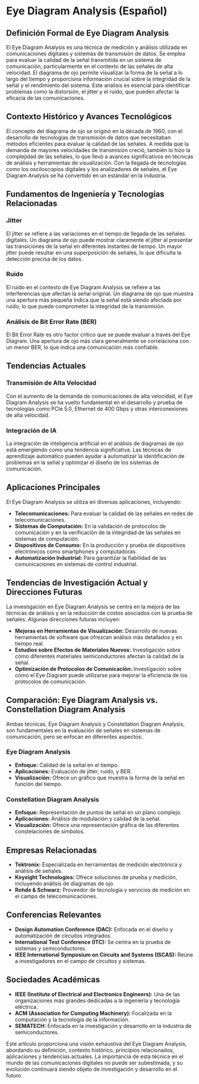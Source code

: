 # Eye Diagram Analysis (Español)

## Definición Formal de Eye Diagram Analysis

El Eye Diagram Analysis es una técnica de medición y análisis utilizada en comunicaciones digitales y sistemas de transmisión de datos. Se emplea para evaluar la calidad de la señal transmitida en un sistema de comunicación, particularmente en el contexto de las señales de alta velocidad. El diagrama de ojo permite visualizar la forma de la señal a lo largo del tiempo y proporciona información crucial sobre la integridad de la señal y el rendimiento del sistema. Este análisis es esencial para identificar problemas como la distorsión, el jitter y el ruido, que pueden afectar la eficacia de las comunicaciones.

## Contexto Histórico y Avances Tecnológicos

El concepto del diagrama de ojo se originó en la década de 1960, con el desarrollo de tecnologías de transmisión de datos que necesitaban métodos eficientes para evaluar la calidad de las señales. A medida que la demanda de mayores velocidades de transmisión creció, también lo hizo la complejidad de las señales, lo que llevó a avances significativos en técnicas de análisis y herramientas de visualización. Con la llegada de tecnologías como los osciloscopios digitales y los analizadores de señales, el Eye Diagram Analysis se ha convertido en un estándar en la industria.

## Fundamentos de Ingeniería y Tecnologías Relacionadas

### Jitter

El jitter se refiere a las variaciones en el tiempo de llegada de las señales digitales. Un diagrama de ojo puede mostrar claramente el jitter al presentar las transiciones de la señal en diferentes instantes de tiempo. Un mayor jitter puede resultar en una superposición de señales, lo que dificulta la detección precisa de los datos.

### Ruido

El ruido en el contexto de Eye Diagram Analysis se refiere a las interferencias que afectan la señal original. Un diagrama de ojo que muestra una apertura más pequeña indica que la señal está siendo afectada por ruido, lo que puede comprometer la integridad de la transmisión.

### Análisis de Bit Error Rate (BER)

El Bit Error Rate es otro factor crítico que se puede evaluar a través del Eye Diagram. Una apertura de ojo más clara generalmente se correlaciona con un menor BER, lo que indica una comunicación más confiable.

## Tendencias Actuales

### Transmisión de Alta Velocidad

Con el aumento de la demanda de comunicaciones de alta velocidad, el Eye Diagram Analysis se ha vuelto fundamental en el desarrollo y prueba de tecnologías como PCIe 5.0, Ethernet de 400 Gbps y otras interconexiones de alta velocidad.

### Integración de IA

La integración de inteligencia artificial en el análisis de diagramas de ojo está emergiendo como una tendencia significativa. Las técnicas de aprendizaje automático pueden ayudar a automatizar la identificación de problemas en la señal y optimizar el diseño de los sistemas de comunicación.

## Aplicaciones Principales

El Eye Diagram Analysis se utiliza en diversas aplicaciones, incluyendo:

- **Telecomunicaciones:** Para evaluar la calidad de las señales en redes de telecomunicaciones.
- **Sistemas de Computación:** En la validación de protocolos de comunicación y en la verificación de la integridad de las señales en sistemas de computación.
- **Dispositivos de Consumo:** En la producción y prueba de dispositivos electrónicos como smartphones y computadoras.
- **Automatización Industrial:** Para garantizar la fiabilidad de las comunicaciones en sistemas de control industrial.

## Tendencias de Investigación Actual y Direcciones Futuras

La investigación en Eye Diagram Analysis se centra en la mejora de las técnicas de análisis y en la reducción de costos asociados con la prueba de señales. Algunas direcciones futuras incluyen:

- **Mejoras en Herramientas de Visualización:** Desarrollo de nuevas herramientas de software que ofrezcan análisis más detallados y en tiempo real.
- **Estudios sobre Efectos de Materiales Nuevos:** Investigación sobre cómo diferentes materiales semiconductores afectan la calidad de la señal.
- **Optimización de Protocolos de Comunicación:** Investigación sobre cómo el Eye Diagram puede utilizarse para mejorar la eficiencia de los protocolos de comunicación.

## Comparación: Eye Diagram Analysis vs. Constellation Diagram Analysis

Ambas técnicas, Eye Diagram Analysis y Constellation Diagram Analysis, son fundamentales en la evaluación de señales en sistemas de comunicación, pero se enfocan en diferentes aspectos:

### Eye Diagram Analysis

- **Enfoque:** Calidad de la señal en el tiempo.
- **Aplicaciones:** Evaluación de jitter, ruido, y BER.
- **Visualización:** Ofrece un gráfico que muestra la forma de la señal en función del tiempo.

### Constellation Diagram Analysis

- **Enfoque:** Representación de puntos de señal en un plano complejo.
- **Aplicaciones:** Análisis de modulación y calidad de la señal.
- **Visualización:** Ofrece una representación gráfica de las diferentes constelaciones de símbolos.

## Empresas Relacionadas

- **Tektronix:** Especializada en herramientas de medición electrónica y análisis de señales.
- **Keysight Technologies:** Ofrece soluciones de prueba y medición, incluyendo análisis de diagramas de ojo.
- **Rohde & Schwarz:** Proveedor de tecnología y servicios de medición en el campo de telecomunicaciones.

## Conferencias Relevantes

- **Design Automation Conference (DAC):** Enfocada en el diseño y automatización de circuitos integrados.
- **International Test Conference (ITC):** Se centra en la prueba de sistemas y semiconductores.
- **IEEE International Symposium on Circuits and Systems (ISCAS):** Reúne a investigadores en el campo de circuitos y sistemas.

## Sociedades Académicas

- **IEEE (Institute of Electrical and Electronics Engineers):** Una de las organizaciones más grandes dedicadas a la ingeniería y tecnología eléctrica.
- **ACM (Association for Computing Machinery):** Focalizada en la computación y la tecnología de la información.
- **SEMATECH:** Enfocada en la investigación y desarrollo en la industria de semiconductores.

Este artículo proporciona una visión exhaustiva del Eye Diagram Analysis, abordando su definición, contexto histórico, principios relacionados, aplicaciones y tendencias actuales. La importancia de esta técnica en el mundo de las comunicaciones digitales no puede ser subestimada, y su evolución continuará siendo objeto de investigación y desarrollo en el futuro.